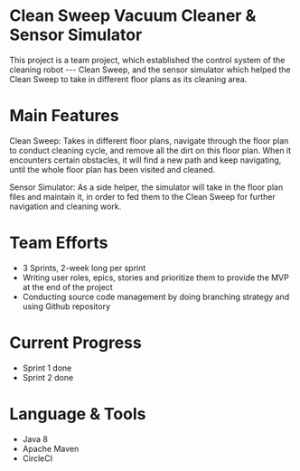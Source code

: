 # Clean Sweep Vacuum Cleaner & Sensor Simulator
This project is a team project, which established the control system of the cleaning robot --- Clean Sweep, and the sensor simulator which helped the Clean Sweep to take in different floor plans as its cleaning area. 

# Main Features
Clean Sweep: Takes in different floor plans, navigate through the floor plan to conduct cleaning cycle, and remove all the dirt on this floor plan. When it encounters certain obstacles, it will find a new path and keep navigating, until the whole floor plan has been visited and cleaned.

Sensor Simulator: As a side helper, the simulator will take in the floor plan files and maintain it, in order to fed them to the Clean Sweep for further navigation and cleaning work.

# Team Efforts
- 3 Sprints, 2-week long per sprint
- Writing user roles, epics, stories and prioritize them to provide the MVP at the end of the project
- Conducting source code management by doing branching strategy and using Github repository

# Current Progress
- Sprint 1 done
- Sprint 2 done

# Language & Tools
- Java 8
- Apache Maven
- CircleCI

